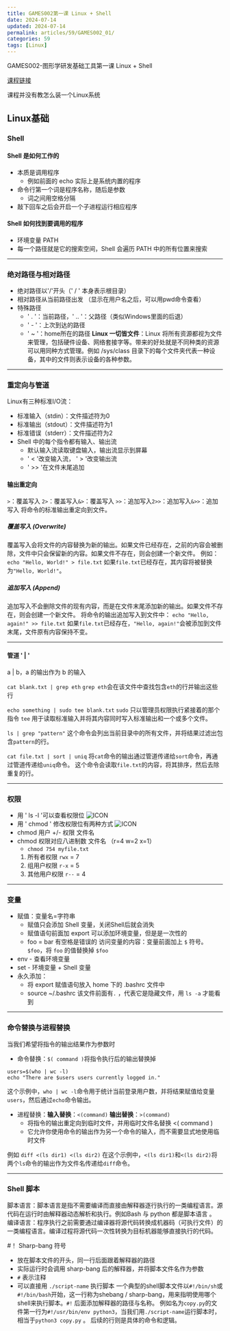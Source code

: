 ```yaml
---
title: GAMES002第一课 Linux + Shell
date: 2024-07-14
updated: 2024-07-14
permalink: articles/59/GAMES002_01/
categories: 59
tags: [Linux]
---
```

GAMES002-图形学研发基础工具第一课 Linux + Shell
<!--More-->

[课程链接](https://www.bilibili.com/video/BV1cC411L7uG)

课程并没有教怎么装一个Linux系统
## Linux基础

### Shell

#### Shell 是如何工作的
- 本质是调用程序
	- 例如前面的 echo 实际上是系统内置的程序
- 命令行第一个词是程序名称，随后是参数
	- 词之间用空格分隔
- 敲下回车之后会开启一个子进程运行相应程序
#### Shell 如何找到要调用的程序
- 环境变量 PATH
- 每一个路径就是它的搜索空间，Shell 会遍历 PATH 中的所有位置来搜索

---

### 绝对路径与相对路径
- 绝对路径以'/'开头（' / ' 本身表示根目录）
- 相对路径从当前路径出发 （显示在用户名之后，可以用pwd命令查看）
- 特殊路径
	- ' . '：当前路径，' .. '：父路径（类似Windows里面的后退）
	- ' - '：上次到达的路径
	- ' ~ '：home所在的路径
**Linux 一切皆文件**：Linux 将所有资源都视为文件来管理，包括硬件设备、网络套接字等。带来的好处就是不同种类的资源可以用同种方式管理。例如 /sys/class 目录下的每个文件夹代表一种设备，其中的文件则表示设备的各种参数。
---
### 重定向与管道

Linux有三种标准I/O流：
- 标准输入（stdin）：文件描述符为0
- 标准输出（stdout）：文件描述符为1
- 标准错误（stderr）：文件描述符为2
- Shell 中的每个指令都有输入、输出流
	- 默认输入流读取键盘输入，输出流显示到屏幕
	- ' < '改变输入流， ' > '改变输出流
	- ' >> '在文件末尾追加

#### 输出重定向

`>`：覆盖写入 `2>`：覆盖写入`&>`：覆盖写入
`>>`：追加写入`2>>`：追加写入`&>>`：追加写入
将命令的标准输出重定向到文件。

##### 覆盖写入 (Overwrite)

覆盖写入会将文件的内容替换为新的输出。如果文件已经存在，之前的内容会被删除，文件中只会保留新的内容。如果文件不存在，则会创建一个新文件。
例如：
`echo "Hello, World!" > file.txt`
如果`file.txt`已经存在，其内容将被替换为`"Hello, World!"`。

##### 追加写入 (Append)

追加写入不会删除文件的现有内容，而是在文件末尾添加新的输出。如果文件不存在，则会创建一个新文件。
将命令的输出追加写入到文件中：
`echo "Hello, again!" >> file.txt`
如果`file.txt`已经存在，`"Hello, again!"`会被添加到文件末尾，文件原有内容保持不变。

---

#### 管道 ' | '

a | b，a 的输出作为 b 的输入

`cat blank.txt | grep eth` 
`grep eth`会在该文件中查找包含`eth`的行并输出这些行

`echo something | sudo tee blank.txt`
`sudo` 只以管理员权限执行紧接着的那个指令
`tee` 用于读取标准输入并将其内容同时写入标准输出和一个或多个文件。

`ls | grep "pattern"` 
这个命令会列出当前目录中的所有文件，并将结果过滤出包含`pattern`的行。

`cat file.txt | sort | uniq`
将`cat`命令的输出通过管道传递给`sort`命令，再通过管道传递给`uniq`命令。
这个命令会读取`file.txt`的内容，将其排序，然后去除重复的行。

---

### 权限

- 用 ' ls -l '可以查看权限位
![ICON](articles/59/GAMES002_01/01.png)
- 用 ' chmod ' 修改权限位有两种方式
![ICON](articles/59/GAMES002_01/02.png)
- chmod 用户 +/- 权限 文件名
- chmod 权限对应八进制数 文件名 （r=4 w=2 x=1）
	- `chmod 754 myfile.txt` 
	1. 所有者权限 `rwx` = 7
	2. 组用户权限 `r-x` = 5
	3. 其他用户权限 `r--` = 4
---

### 变量

- 赋值：变量名=字符串
	- 赋值只会添加 Shell 变量，关闭Shell后就会消失
	- 赋值语句前面加 export 可以添加环境变量，但是是一次性的
	- foo = bar 有空格是错误的
访问变量的内容：变量前面加上 `$` 符号。 `$foo`，将 `foo` 的值替换掉 `$foo`
- env - 查看环境变量
- set - 环境变量 + Shell 变量 
- 永久添加：
	- 将 export 赋值语句放入 home 下的 .bashrc 文件中
	- source ~/.bashrc
该文件前面有` . ` ，代表它是隐藏文件，用 `ls -a` 才能看到

---

### 命令替换与进程替换

当我们希望将指令的输出结果作为参数时
- 命令替换：`$( command )`将指令执行后的输出替换掉
```
users=$(who | wc -l)
echo "There are $users users currently logged in."
```

这个示例中，`who | wc -l`命令用于统计当前登录用户数，并将结果赋值给变量`users`，然后通过`echo`命令输出。

- 进程替换：**输入替换**：`<(command)` **输出替换**：`>(command)`
	- 将指令的输出重定向到临时文件，并用临时文件名替换 <( command ) 
	- 它允许你使用命令的输出作为另一个命令的输入，而不需要显式地使用临时文件

例如 `diff <(ls dir1) <(ls dir2)`
在这个示例中，`<(ls dir1)`和`<(ls dir2)`将两个`ls`命令的输出作为文件名传递给`diff`命令。

---

### Shell 脚本

脚本语言：脚本语言是指不需要编译而直接由解释器逐行执行的一类编程语言。源代码在运行时由解释器动态解析和执行。例如Bash 与 python 都是脚本语言 。
编译语言：程序执行之前需要通过编译器将源代码转换成机器码（可执行文件）的一类编程语言。编译过程将源代码一次性转换为目标机器能够直接执行的代码。


 \#！ Sharp-bang 符号
- 放在脚本文件的开头，同一行后面跟着解释器的路径
- 实际运行时会调用 sharp-bang 后的解释器，并将脚本文件名作为参数
-  `#` 表示注释 
- 可以直接用 `./script-name` 执行脚本
一个典型的shell脚本文件以`#!/bin/sh`或`#!/bin/bash`开始，这一行称为shebang / sharp-bang，用来指明使用哪个shell来执行脚本。`#!` 后面添加解释器的路径与名称。
例如名为`copy.py`的文件第一行为`#!/usr/bin/env python3`，当我们用`./script-name`运行脚本时，相当于`python3 copy.py` 。 
后续的行则是具体的命令和逻辑。

